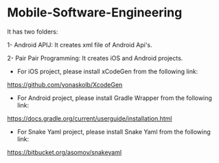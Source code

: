 # Mobile-Software-Engineering 

It has two folders: 

1- Android APIJ: 
It creates xml file of Android Api's. 

2- Pair Pair Programming: 
It creates iOS and Android projects. 

- For iOS project, please install xCodeGen from the following link:

https://github.com/yonaskolb/XcodeGen

- For Android project, please install Gradle Wrapper from the following link:

https://docs.gradle.org/current/userguide/installation.html  

- For Snake Yaml project, please install Snake Yaml from the following link:

https://bitbucket.org/asomov/snakeyaml 
